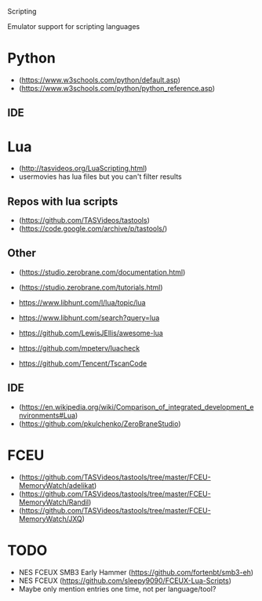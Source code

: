 Scripting

Emulator support for scripting languages

# Python
- (https://www.w3schools.com/python/default.asp)
- (https://www.w3schools.com/python/python_reference.asp)

## IDE


# Lua
- (http://tasvideos.org/LuaScripting.html)
- usermovies has lua files but you can't filter results

## Repos with lua scripts
- (https://github.com/TASVideos/tastools)
- (https://code.google.com/archive/p/tastools/)

## Other
- (https://studio.zerobrane.com/documentation.html)
- (https://studio.zerobrane.com/tutorials.html)
- https://www.libhunt.com/l/lua/topic/lua
- https://www.libhunt.com/search?query=lua

- https://github.com/LewisJEllis/awesome-lua

- https://github.com/mpeterv/luacheck
- https://github.com/Tencent/TscanCode

## IDE

- (https://en.wikipedia.org/wiki/Comparison_of_integrated_development_environments#Lua)
- (https://github.com/pkulchenko/ZeroBraneStudio)

# FCEU

- (https://github.com/TASVideos/tastools/tree/master/FCEU-MemoryWatch/adelikat)
- (https://github.com/TASVideos/tastools/tree/master/FCEU-MemoryWatch/Randil)
- (https://github.com/TASVideos/tastools/tree/master/FCEU-MemoryWatch/JXQ)

# TODO

- NES FCEUX SMB3 Early Hammer (https://github.com/fortenbt/smb3-eh)
- NES FCEUX (https://github.com/sleepy9090/FCEUX-Lua-Scripts)
- Maybe only mention entries one time, not per language/tool?